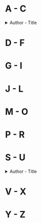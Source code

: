 # A - C
<details> 
<summary>Author - Title</summary>
</details>  

# D - F

# G - I

# J - L

# M - O

# P - R

# S - U
<details>
  <summary>Author - Title</summary>
  
  * [Stephen King - Under the Dome](https://github.com/chyneyee/ReadingJournal/blob/main/Science-Fiction/Under_the_Dome-Stephen_King.md)
  
</details>

# V - X

# Y - Z
